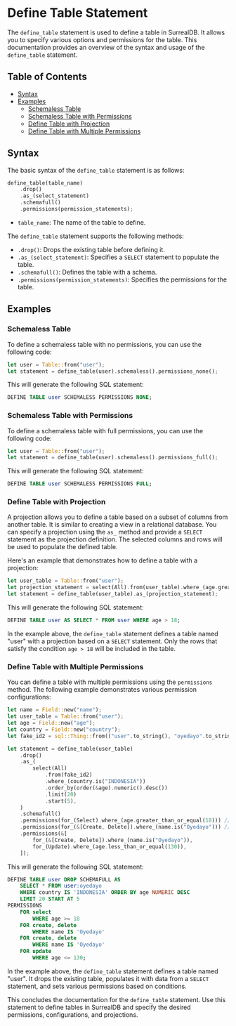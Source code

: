 # Define Table Statement

The `define_table` statement is used to define a table in SurrealDB. It allows you to specify various options and permissions for the table. This documentation provides an overview of the syntax and usage of the `define_table` statement.

## Table of Contents

- [Syntax](#syntax)
- [Examples](#examples)
  - [Schemaless Table](#schemaless-table)
  - [Schemaless Table with Permissions](#schemaless-table-with-permissions)
  - [Define Table with Projection](#define-table-with-projection)
  - [Define Table with Multiple Permissions](#define-table-with-multiple-permissions)

## Syntax

The basic syntax of the `define_table` statement is as follows:

```rust
define_table(table_name)
    .drop()
    .as_(select_statement)
    .schemafull()
    .permissions(permission_statements);
```

- `table_name`: The name of the table to define.

The `define_table` statement supports the following methods:

- `.drop()`: Drops the existing table before defining it.
- `.as_(select_statement)`: Specifies a `SELECT` statement to populate the table.
- `.schemafull()`: Defines the table with a schema.
- `.permissions(permission_statements)`: Specifies the permissions for the table.

## Examples

### Schemaless Table

To define a schemaless table with no permissions, you can use the following code:

```rust
let user = Table::from("user");
let statement = define_table(user).schemaless().permissions_none();
```

This will generate the following SQL statement:

```sql
DEFINE TABLE user SCHEMALESS PERMISSIONS NONE;
```

### Schemaless Table with Permissions

To define a schemaless table with full permissions, you can use the following code:

```rust
let user = Table::from("user");
let statement = define_table(user).schemaless().permissions_full();
```

This will generate the following SQL statement:

```sql
DEFINE TABLE user SCHEMALESS PERMISSIONS FULL;
```

### Define Table with Projection

A projection allows you to define a table based on a subset of columns from another table. It is similar to creating a view in a relational database. You can specify a projection using the `as_` method and provide a `SELECT` statement as the projection definition. The selected columns and rows will be used to populate the defined table.

Here's an example that demonstrates how to define a table with a projection:

```rust
let user_table = Table::from("user");
let projection_statement = select(All).from(user_table).where_(age.greater_than(18));
let statement = define_table(user_table).as_(projection_statement);
```

This will generate the following SQL statement:

```sql
DEFINE TABLE user AS SELECT * FROM user WHERE age > 18;
```

In the example above, the `define_table` statement defines a table named "user" with a projection based on a `SELECT` statement. Only the rows that satisfy the condition `age > 18` will be included in the table.

### Define Table with Multiple Permissions

You can define a table with multiple permissions using the `permissions` method. The following example demonstrates various permission configurations:

```rust
let name = Field::new("name");
let user_table = Table::from("user");
let age = Field::new("age");
let country = Field::new("country");
let fake_id2 = sql::Thing::from(("user".to_string(), "oyedayo".to_string()));

let statement = define_table(user_table)
    .drop()
    .as_(
        select(All)
            .from(fake_id2)
            .where_(country.is("INDONESIA"))
            .order_by(order(&age).numeric().desc())
            .limit(20)
            .start(5),
    )
    .schemafull()
    .permissions(for_(Select).where_(age.greater_than_or_equal(18))) // Single works
    .permissions(for_(&[Create, Delete]).where_(name.is("Oyedayo"))) // Multiple
    .permissions(&[
        for_(&[Create, Delete]).where_(name.is("Oyedayo")),
        for_(Update).where_(age.less_than_or_equal(130)),
    ]);
```

This will generate the following SQL statement:

```sql
DEFINE TABLE user DROP SCHEMAFULL AS
    SELECT * FROM user:oyedayo
    WHERE country IS 'INDONESIA' ORDER BY age NUMERIC DESC
    LIMIT 20 START AT 5
PERMISSIONS
    FOR select
        WHERE age >= 18
    FOR create, delete
        WHERE name IS 'Oyedayo'
    FOR create, delete
        WHERE name IS 'Oyedayo'
    FOR update
        WHERE age <= 130;
```

In the example above, the `define_table` statement defines a table named "user". It drops the existing table, populates it with data from a `SELECT` statement, and sets various permissions based on conditions.

This concludes the documentation for the `define_table` statement. Use this statement to define tables in SurrealDB and specify the desired permissions, configurations, and projections.
